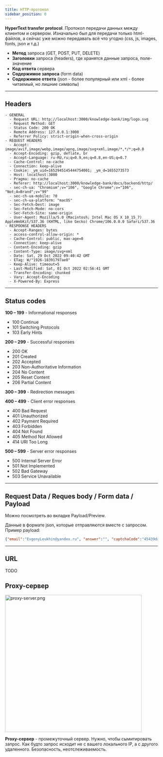 ```yaml
---
title: HTTP-протокол
sidebar_position: 0
---
```


**HyperText transfer protocol**. Протокол передачи данных между клиентом и сервером. Изначально был для передачи только html-файлов, а сейчас уже можно передавать всё что угодно (css, js, images, fonts, json и т.д.)

- **Метод** запроса (GET, POST, PUT, DELETE)
- **Заголовки** запроса (headers), где хранятся данные запроса, поле-значение
- **Код ответа** сервера
- **Содержимое запроса** (form data)
- **Содержимое ответа** (json - более популярный или xml - более читаемый, но лишние символы)

***

## Headers

```
- GENERAL
  - Request URL: http://localhost:3000/knowledge-bank/img/logo.svg
  - Request Method: GET
  - Status Code: 200 OK
  - Remote Address: 127.0.0.1:3000
  - Referrer Policy: strict-origin-when-cross-origin
- REQUEST HEADERS
  - Accept: image/avif,image/webp,image/apng,image/svg+xml,image/*,*/*;q=0.8
  - Accept-Encoding: gzip, deflate, br
  - Accept-Language: ru-RU,ru;q=0.9,en;q=0.8,en-US;q=0.7
  - Cache-Control: no-cache
  - Connection: keep-alive
  - Cookie: _ym_uid=1652945145444754001; _ym_d=1655273573
  - Host: localhost:3000
  - Pragma: no-cache
  - Referer: http://localhost:3000/knowledge-bank/docs/backend/http/
  - sec-ch-ua: "Chromium";v="106", "Google Chrome";v="106", "Not;A=Brand";v="99"
  - sec-ch-ua-mobile: ?0
  - sec-ch-ua-platform: "macOS"
  - Sec-Fetch-Dest: image
  - Sec-Fetch-Mode: no-cors
  - Sec-Fetch-Site: same-origin
  - User-Agent: Mozilla/5.0 (Macintosh; Intel Mac OS X 10_15_7) AppleWebKit/537.36 (KHTML, like Gecko) Chrome/106.0.0.0 Safari/537.36
- RESPOONSE HEADERS
  - Accept-Ranges: bytes
  - access-control-allow-origin: *
  - Cache-Control: public, max-age=0
  - Connection: keep-alive
  - Content-Encoding: gzip
  - Content-Type: image/svg+xml
  - Date: Sat, 29 Oct 2022 09:40:42 GMT
  - ETag: W/"1926-18391797ae0"
  - Keep-Alive: timeout=5
  - Last-Modified: Sat, 01 Oct 2022 02:56:41 GMT
  - Transfer-Encoding: chunked
  - Vary: Accept-Encoding
  - X-Powered-By: Express
```

***

## Status codes

**100 – 199** - Informational responses
  - 100 Continue
  - 101 Switching Protocols
  - 103 Early Hints

**200 – 299** - Successful responses 
  - 200 OK
  - 201 Created
  - 202 Accepted
  - 203 Non-Authoritative Information
  - 204 No Content
  - 205 Reset Content
  - 206 Partial Content

**300 – 399** - Redirection messages

**400 – 499** - Client error responses
  - 400 Bad Request
  - 401 Unauthorized
  - 402 Payment Required
  - 403 Forbidden
  - 404 Not Found
  - 405 Method Not Allowed
  - 414 URI Too Long

**500 – 599** - Server error responses
  - 500 Internal Server Error
  - 501 Not Implemented
  - 502 Bad Gateway
  - 503 Service Unavailable

***

## Request Data / Reques body / Form data / Payload

Можно посмотреть во вкладке Payload/Preview.

Данные в формате json, которые отправляются вместе с запросом. Пример payload:

```json
{"email":"EvgenyLeukhin@yandex.ru", "answer":"", "captchaCode":"45439daf-39e8-a71f-0434-d4c88b3cbb08"}
```

***


## URL

TODO

## Proxy-сервер

<img src="../../../img/qa/proxy-server.png" width="450" alt="proxy-server.png" />

**Proxy-сервер** - промежуточный сервер. Нужно, чтобы сымитировать запрос. Как будто запрос исходит не с вашего локального IP, а с другого удаленного. Безопасность, неотслеживаемость.
